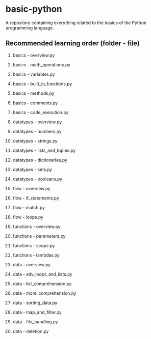 # basic-python
A repository containing everything related to the basics of the Python programming language.

## Recommended learning order (folder - file)
1. basics - overview.py
2. basics - math_operations.py
3. basics - variables.py
4. basics - built_in_functions.py
5. basics - methods.py
6. basics - comments.py
7. basics - code_execution.py

8. datatypes - overview.py
9. datatypes - numbers.py
10. datatypes - strings.py
11. datatypes - lists_and_tuples.py
12. datatypes - dictionaries.py
13. datatypes - sets.py
14. datatypes - booleans.py

15. flow - overview.py
16. flow - if_statements.py
17. flow - match.py
18. flow - loops.py

19. functions - overview.py
20. functions - parameters.py
21. functions - scope.py
22. functions - lambdas.py

23. data - overview.py
24. data - adv_loops_and_lists.py
25. data - list_comprehension.py
26. data - more_comprehension.py
27. data - sorting_data.py
28. data - map_and_filter.py
29. data - file_handling.py
30. data - deletion.py

